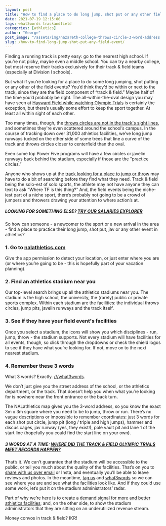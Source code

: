 ```yaml
---
layout: post
title: "How to find a place to do long jump, shot put or any other field event"
date: 2021-07-19 12:15:00
tags: what3words trackandfield
categories: [athletics]
author: "George"
post_image: "/assets/img/nazareth-college-throws-circle-3-word-address.jpg"
slug: /how-to-find-long-jump-shot-put-any-field-event/
---
```

Finding a running track is pretty easy: go to the nearest high school. If you’re not picky, maybe even a middle school. You can try a nearby college, but most reserve their tracks exclusively for their track & field teams (especially at Division I schools).

But what if you’re looking for a place to do some long jumping, shot putting or any other of the field events? You’d think they’d be within or next to the track, since they are the field component of “track & field.” Maybe half of the time you’d probably be right. The all-within-the-oval design you may have seen at [Hayward Field while watching Olympic Trials](https://nalathletics.com/blog/2021/06/28/track-field-olympic-trials-meet-records-3-word-addresses) is certainly the exception, but there’s usually some effort to keep the sport together. At least all within sight of each other.

Too many times, though, the [throws circles are not in the track's sight lines](https://nalathletics.com/blog/2021/06/09/track-field-stadiums-detach-throwers), and sometimes they're even scattered around the school’s campus. In the course of tracking down over 31,000 athletics facilities, we’ve long jump runways tucked on the other side of some trees that line a curve of the track and throws circles closer to centerfield than the oval.

Even some top Power Five programs will have a few circles or javelin runways back behind the stadium, especially if those are the “practice circles.” 

Anyone who shows up at the [track looking for a place to jump or throw](https://nalathletics.com/) may have to do a bit of searching before they find what they need. Track & field being the solo-est of solo sports, the athlete may not have anyone they can text to ask “Where TF is this thing?” And, the field events being the niche-iest part of a niche sport, there’s probably not going to be a crowd of jumpers and throwers drawing your attention to where action’s at.

##### LOOKING FOR SOMETHING ELSE? [TRY OUR SALARIES EXPLORER](https://nalathletics.com/coaches-salaries-explorer.html)

So how can someone - a newcomer to the sport or a new arrival in the area - find a place to practice their long jump, shot put, jav or any other event in athletics?

### 1. Go to [nalathletics.com](https://nalathletics.com/)

Give the app permission to detect your location, or just enter where you are (or where you’re going to be - this is hopefully part of your vacation planning).

### 2. Find an athletics stadium near you

Our top-level search brings up all the athletics stadiums near you. The stadium is the high school, the university, the (rarely) public or private sports complex. Within each stadium are the facilities: the individual throws circles, jump pits, javelin runways and the track itself.

### 3. See if they have your field event's facilities

Once you select a stadium, the icons will show you which disciplines - run, jump, throw - the stadium supports. Not every stadium will have facilities for all events, though, so click through the dropdowns or check the shield logos to see if they have what you’re looking for. If not, move on to the next nearest stadium.

### 4. Remember these 3 words 

What 3 words? Exactly. [///what3words](https://what3words.com/). 

We don’t just give you the street address of the school, or the athletics department, or the track. That doesn’t help you when what you’re looking for is nowhere near the front entrance or the back turn. 

The NALathletics map gives you the 3-word address, so you know the exact 3m x 3m square where you need to be to jump, throw or run. There’s no vague descriptions or impossible to remember coordinates: just 3 words for each shot put circle, jump pit (long / triple and high jumps), hammer and discus cages, jav runway (yes, they exist!), pole vault pit and lane 1 of the start line (hopefully you could find the start line on your own).

##### 3 WORDS AT A TIME: [WHERE DID THE TRACK & FIELD OLYMPIC TRIALS MEET RECORDS HAPPEN?](https://nalathletics.com/blog/2021/06/28/track-field-olympic-trials-meet-records-3-word-addresses)

That’s it. We can’t guarantee that the stadium will be accessible to the public, or tell you much about the quality of the facilities. That’s on you to <a href="mailto:george@nalathletics.com">share with us over email</a> or Insta, and eventually you’ll be able to leave reviews and photos. In the meantime, [tag us](https://instagram.com/nalathletics) and [what3words](https://instagram.com/what3words) so we can see where you are and see what the facilities look like. And if they could use some work, let’s put it on the stadium administrators’ radar. 

Part of why we’re here is to create a [demand signal for more and better athletics facilities](https://nalathletics.com/blog/2020/03/18/airbnb-athletics-who-needs-it); and, on the other side, to show the stadium administrators that they are sitting on an underutilized revenue stream. 

Money convos in track & field? IKR!